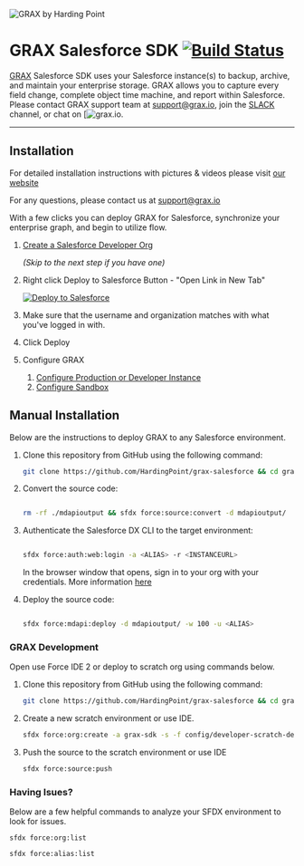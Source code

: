 ![GRAX by Harding Point](https://static.wixstatic.com/media/fa96ca_4cb02045be8445468545da7de475da38~mv2.png/v1/fill/w_334,h_128,al_c,usm_0.66_1.00_0.01/fa96ca_4cb02045be8445468545da7de475da38~mv2.png)

# GRAX Salesforce SDK [![Build Status](https://travis-ci.org/HardingPoint/grax-salesforce.svg?branch=master)](https://travis-ci.org/HardingPoint/grax-salesforce)


[GRAX](https://www.grax.io/) Salesforce SDK uses your Salesforce instance(s) to backup, archive, and maintain your
enterprise storage. GRAX allows you to capture every field change, complete object time machine, and report within
Salesforce. Please contact GRAX support team at support@grax.io, join the [SLACK](https://join.slack.com/t/grax-engineering/shared_invite/enQtMzY2NDM5NzYyODY5LTE2Y2IyOGFkNmZlNzk3ZDBkNDA1NWI3NjZlOGZkODk5OTIzNjkxZjczZGM4YTI5NDA1OGVjMTU4NGM4ZmNiNTA)
channel, or chat on [![grax.io](https://www.grax.io/).

---------------------------------------------------------------------------------------------------------
## Installation

For detailed installation instructions with pictures & videos please visit [our website](https://www.grax.io/try-now)

For any questions, please contact us at support@grax.io

With a few clicks you can deploy GRAX for Salesforce, synchronize your enterprise graph, and begin to utilize flow.

1. <a href="https://developer.salesforce.com/signup">Create a Salesforce Developer Org</a>
	
	<i>(Skip to the next step if you have one)</i>

1. Right click Deploy to Salesforce Button - "Open Link in New Tab"

    <a href="https://deploytosalesforce.herokuapp.com?owner=HardingPoint&repo=grax-salesforce">
	  <img alt="Deploy to Salesforce"
	       src="https://deploytosalesforce.herokuapp.com/resources/img/deploy-to-salesforce3.png">
	</a>
	
1. Make sure that the username and organization matches with what you've logged in with.

1. Click Deploy 

1. Configure GRAX

	1. <a href="https://login.salesforce.com/one/one.app#/n/GRAX_DEPLOY">Configure Production or Developer Instance</a>
	1. <a href="https://test.salesforce.com/one/one.app#/n/GRAX_DEPLOY">Configure Sandbox</a>


## Manual Installation

Below are the instructions to deploy GRAX to any Salesforce environment.

1. Clone this repository from GitHub using the following command:

    ```bash
    git clone https://github.com/HardingPoint/grax-salesforce && cd grax-salesforce
    ```

1. Convert the source code:

    ```bash

    rm -rf ./mdapioutput && sfdx force:source:convert -d mdapioutput/

    ```

1. Authenticate the Salesforce DX CLI to the target environment:

    ```bash

    sfdx force:auth:web:login -a <ALIAS> -r <INSTANCEURL>
   
    ```
    In the browser window that opens, sign in to your org with your credentials. More information [here](https://developer.salesforce.com/docs/atlas.en-us.sfdx_dev.meta/sfdx_dev/sfdx_dev_auth_web_flow.htm)

1. Deploy the source code:

    ```bash
    
    sfdx force:mdapi:deploy -d mdapioutput/ -w 100 -u <ALIAS>
    
    ```

### GRAX Development

Open use Force IDE 2 or deploy to scratch org using commands below.

1. Clone this repository from GitHub using the following command:

    ```bash
    git clone https://github.com/HardingPoint/grax-salesforce && cd grax-salesforce
     ```

1. Create a new scratch environment or use IDE.

    ```bash
    sfdx force:org:create -a grax-sdk -s -f config/developer-scratch-def.json
    ```

1. Push the source to the scratch environment or use IDE

    ```bash
    sfdx force:source:push
    ```    
    
### Having Isues? 
Below are a few helpful commands to analyze your SFDX environment to look for issues.


	sfdx force:org:list
	
	sfdx force:alias:list


